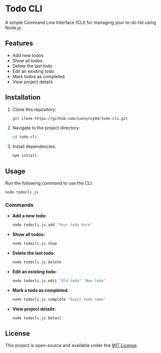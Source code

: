 # Todo CLI

A simple Command Line Interface (CLI) for managing your to-do list using Node.js.

## Features
- Add new todos  
- Show all todos  
- Delete the last todo  
- Edit an existing todo  
- Mark todos as completed  
- View project details  

## Installation
1. Clone this repository:  
   ```sh
   git clone https://github.com/sunnyroy04/todo-cli.git
   ```  
2. Navigate to the project directory:  
   ```sh
   cd todo-cli
   ```  
3. Install dependencies:  
   ```sh
   npm install
   ```  

## Usage
Run the following command to use the CLI:  
```sh
node todocli.js
```

### Commands
- **Add a new todo:**  
  ```sh
  node todocli.js add "Your todo here"
  ```
- **Show all todos:**  
  ```sh
  node todocli.js show
  ```
- **Delete the last todo:**  
  ```sh
  node todocli.js delete
  ```
- **Edit an existing todo:**  
  ```sh
  node todocli.js edit "Old todo" "New todo"
  ```
- **Mark a todo as completed:**  
  ```sh
  node todocli.js complete "Exact todo name"
  ```
- **View project details:**  
  ```sh
  node todocli.js Detail
  ```

## License
This project is open-source and available under the [MIT License](LICENSE).
